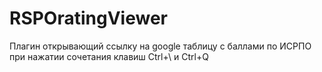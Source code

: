 # RSPOratingViewer
Плагин открывающий ссылку на google таблицу с баллами по ИСРПО при нажатии сочетания клавиш Ctrl+\ и Ctrl+Q
